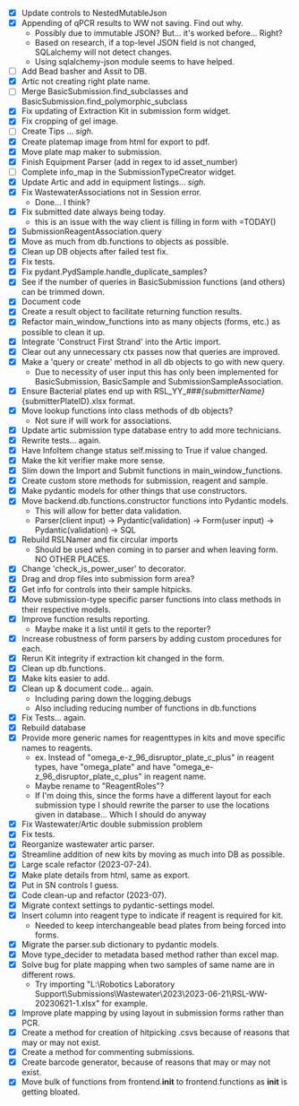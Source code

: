 - [x] Update controls to NestedMutableJson
- [x] Appending of qPCR results to WW not saving. Find out why.
    - Possibly due to immutable JSON? But... it's worked before... Right?
    - Based on research, if a top-level JSON field is not changed, SQLalchemy will not detect changes.
    - Using sqlalchemy-json module seems to have helped.
- [ ] Add Bead basher and Assit to DB.
- [x] Artic not creating right plate name.
- [ ] Merge BasicSubmission.find_subclasses and BasicSubmission.find_polymorphic_subclass
- [x] Fix updating of Extraction Kit in submission form widget.
- [x] Fix cropping of gel image.
- [ ] Create Tips ... *sigh*.
- [x] Create platemap image from html for export to pdf.
- [x] Move plate map maker to submission.
- [x] Finish Equipment Parser (add in regex to id asset_number)
- [ ] Complete info_map in the SubmissionTypeCreator widget.
- [x] Update Artic and add in equipment listings... *sigh*.
- [x] Fix WastewaterAssociations not in Session error.
    - Done... I think?
- [x] Fix submitted date always being today.
    - this is an issue with the way client is filling in form with =TODAY()
- [x] SubmissionReagentAssociation.query 
- [x] Move as much from db.functions to objects as possible.
- [x] Clean up DB objects after failed test fix.
- [x] Fix tests.
- [x] Fix pydant.PydSample.handle_duplicate_samples?
- [x] See if the number of queries in BasicSubmission functions (and others) can be trimmed down.
- [x] Document code 
- [x] Create a result object to facilitate returning function results.
- [x] Refactor main_window_functions into as many objects (forms, etc.) as possible to clean it up.
- [x] Integrate 'Construct First Strand' into the Artic import.
- [x] Clear out any unnecessary ctx passes now that queries are improved.
- [x] Make a 'query or create' method in all db objects to go with new query.
    - Due to necessity of user input this has only been implemented for BasicSubmission, BasicSample and SubmissionSampleAssociation.
- [x] Ensure Bacterial plates end up with RSL_YY_###_{submitterName}_{submitterPlateID}.xlsx format.
- [x] Move lookup functions into class methods of db objects?
    - Not sure if will work for associations.
- [x] Update artic submission type database entry to add more technicians.
- [x] Rewrite tests... again.
- [x] Have InfoItem change status self.missing to True if value changed.
- [x] Make the kit verifier make more sense.
- [x] Slim down the Import and Submit functions in main_window_functions.
- [x] Create custom store methods for submission, reagent and sample.
- [x] Make pydantic models for other things that use constructors.
- [x] Move backend.db.functions.constructor functions into Pydantic models.
    - This will allow for better data validation.
    - Parser(client input) -> Pydantic(validation) -> Form(user input) -> Pydantic(validation) -> SQL
- [x] Rebuild RSLNamer and fix circular imports
    - Should be used when coming in to parser and when leaving form. NO OTHER PLACES.
- [x] Change 'check_is_power_user' to decorator.
- [x] Drag and drop files into submission form area?
- [x] Get info for controls into their sample hitpicks.
- [x] Move submission-type specific parser functions into class methods in their respective models.
- [x] Improve function results reporting.
    - Maybe make it a list until it gets to the reporter?
- [x] Increase robustness of form parsers by adding custom procedures for each.
- [x] Rerun Kit integrity if extraction kit changed in the form.
- [x] Clean up db.functions.
- [x] Make kits easier to add.
- [x] Clean up & document code... again.
    - Including paring down the logging.debugs
    - Also including reducing number of functions in db.functions
- [x] Fix Tests... again.
- [x] Rebuild database
- [x] Provide more generic names for reagenttypes in kits and move specific names to reagents.
    - ex. Instead of "omega_e-z_96_disruptor_plate_c_plus" in reagent types, have "omega_plate" and have "omega_e-z_96_disruptor_plate_c_plus" in reagent name.
    - Maybe rename to "ReagentRoles"?
    - If I'm doing this, since the forms have a different layout for each submission type I should rewrite the parser to use the locations given in database... Which I should do anyway
- [x] Fix Wastewater/Artic double submission problem
- [x] Fix tests.
- [x] Reorganize wastewater artic parser.
- [x] Streamline addition of new kits by moving as much into DB as possible.
- [x] Large scale refactor (2023-07-24).
- [x] Make plate details from html, same as export.
- [x] Put in SN controls I guess.
- [x] Code clean-up and refactor (2023-07).
- [x] Migrate context settings to pydantic-settings model.
- [x] Insert column into reagent type to indicate if reagent is required for kit.
    - Needed to keep interchangeable bead plates from being forced into forms.
- [x] Migrate the parser.sub dictionary to pydantic models.
- [x] Move type_decider to metadata based method rather than excel map.
- [x] Solve bug for plate mapping when two samples of same name are in different rows.
    - Try importing "L:\Robotics Laboratory Support\Submissions\Wastewater\2023\2023-06-21\RSL-WW-20230621-1.xlsx" for example.
- [x] Improve plate mapping by using layout in submission forms rather than PCR.
- [x] Create a method for creation of hitpicking .csvs because of reasons that may or may not exist.
- [x] Create a method for commenting submissions.
- [x] Create barcode generator, because of reasons that may or may not exist.
- [x] Move bulk of functions from frontend.__init__ to frontend.functions as __init__ is getting bloated.